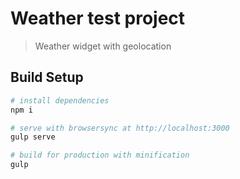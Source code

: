 # Weather test project

> Weather widget with geolocation

## Build Setup
 
``` bash
# install dependencies
npm i

# serve with browsersync at http://localhost:3000
gulp serve

# build for production with minification
gulp

```
